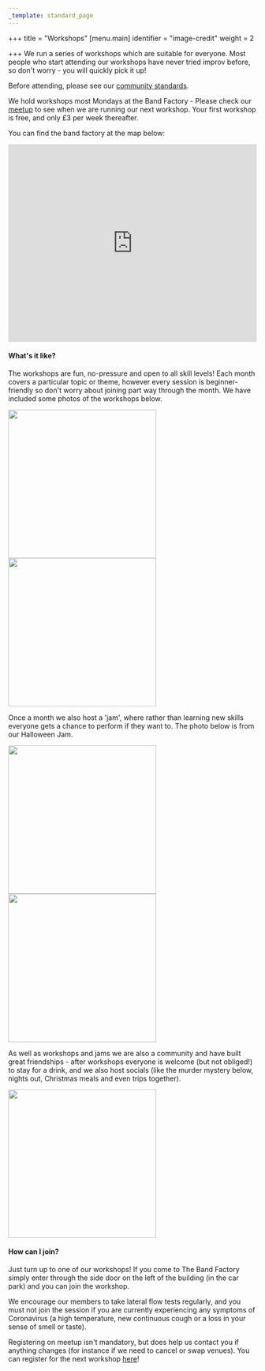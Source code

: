 ```yaml
---
_template: standard_page
---
```


+++
title = "Workshops"
[menu.main]
identifier = "image-credit"
weight = 2

+++
We run a series of workshops which are suitable for everyone. Most people who start attending our workshops have never tried improv before, so don't worry - you will quickly pick it up!

Before attending, please see our [community standards](../community-standards/).

We hold workshops most Mondays at the Band Factory - Please check our [meetup](https://www.meetup.com/leamprov/) to see when we are running our next workshop. Your first workshop is free, and only £3 per week thereafter.

You can find the band factory at the map below:

<!-- Below HTML code generates a map to the band factory -->

<iframe width="100%" height="400" id="gmap_canvas" src="https://maps.google.com/maps?q=The%20band%20factory,%20Leamington%20Spa,%20united%20kingdom&t=&z=13&ie=UTF8&iwloc=&output=embed" frameborder="0" scrolling="no" marginheight="0" marginwidth="0"> </iframe>

<!-- This is the end of the HTML code -->

 

#### What's it like?

The workshops are fun, no-pressure and open to all skill levels! Each month covers a particular topic or theme, however every session is beginner-friendly so don't worry about joining part way through the month. We have included some photos of the workshops below.

<img src="/uploads/18-10-21-1.jpg" width=300px>

<img src="/uploads/04-10-21-7.jpg" width=300px>

Once a month we also host a 'jam', where rather than learning new skills everyone gets a chance to perform if they want to. The photo below is from our Halloween Jam. 

<img src="/uploads/25-10-21-21.jpg" width=300px>

<img src="/uploads/27-09-21-7.jpg" width=300px>

As well as workshops and jams we are also a community and have built great friendships - after workshops everyone is welcome (but not obliged!) to stay for a drink, and we also host  socials (like the murder mystery below, nights out, Christmas meals and even trips together).

<img src="/uploads/05-11-21.jpg" width=300px>

#### How can I join?

Just turn up to one of our workshops! If you come to The Band Factory simply enter through the side door on the left of the building (in the car park) and you can join the workshop.

We encourage our members to take lateral flow tests regularly, and you must not join the session if you are currently experiencing any symptoms of Coronavirus (a high temperature, new continuous cough or a loss in your sense of smell or taste). 

Registering on meetup isn't mandatory, but does help us contact you if anything changes (for instance if we need to cancel or swap venues). You can register for the next workshop [here](https://www.meetup.com/leamprov/)!
